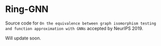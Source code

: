 # Ring-GNN

Source code for `On the equivalence between graph isomorphism testing and function approximation with GNNs` accepted by NeurIPS 2019.

Will update soon.
